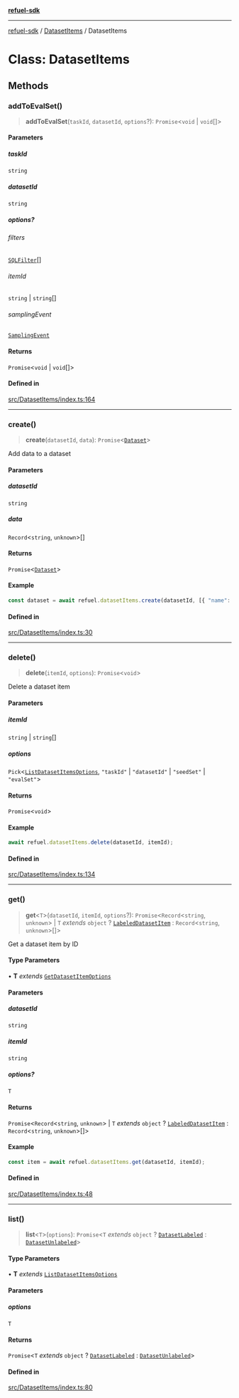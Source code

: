 [**refuel-sdk**](../../README.md)

***

[refuel-sdk](../../modules.md) / [DatasetItems](../README.md) / DatasetItems

# Class: DatasetItems

## Methods

### addToEvalSet()

> **addToEvalSet**(`taskId`, `datasetId`, `options`?): `Promise`\<`void` \| `void`[]\>

#### Parameters

##### taskId

`string`

##### datasetId

`string`

##### options?

###### filters

[`SQLFilter`](../../types/interfaces/SQLFilter.md)[]

###### itemId

`string` \| `string`[]

###### samplingEvent

[`SamplingEvent`](../../types/interfaces/SamplingEvent.md)

#### Returns

`Promise`\<`void` \| `void`[]\>

#### Defined in

[src/DatasetItems/index.ts:164](https://github.com/refuel-ai/refuel-sdk/blob/16874f20b5fcb3c7bb7b9b1c20e6a2b25e10328d/src/DatasetItems/index.ts#L164)

***

### create()

> **create**(`datasetId`, `data`): `Promise`\<[`Dataset`](../../types/interfaces/Dataset.md)\>

Add data to a dataset

#### Parameters

##### datasetId

`string`

##### data

`Record`\<`string`, `unknown`\>[]

#### Returns

`Promise`\<[`Dataset`](../../types/interfaces/Dataset.md)\>

#### Example

```ts
const dataset = await refuel.datasetItems.create(datasetId, [{ "name": "John Doe" }, { "name": "Jane Doe" }]);
```

#### Defined in

[src/DatasetItems/index.ts:30](https://github.com/refuel-ai/refuel-sdk/blob/16874f20b5fcb3c7bb7b9b1c20e6a2b25e10328d/src/DatasetItems/index.ts#L30)

***

### delete()

> **delete**(`itemId`, `options`): `Promise`\<`void`\>

Delete a dataset item

#### Parameters

##### itemId

`string` | `string`[]

##### options

`Pick`\<[`ListDatasetItemsOptions`](../../types/interfaces/ListDatasetItemsOptions.md), `"taskId"` \| `"datasetId"` \| `"seedSet"` \| `"evalSet"`\>

#### Returns

`Promise`\<`void`\>

#### Example

```ts
await refuel.datasetItems.delete(datasetId, itemId);
```

#### Defined in

[src/DatasetItems/index.ts:134](https://github.com/refuel-ai/refuel-sdk/blob/16874f20b5fcb3c7bb7b9b1c20e6a2b25e10328d/src/DatasetItems/index.ts#L134)

***

### get()

> **get**\<`T`\>(`datasetId`, `itemId`, `options`?): `Promise`\<`Record`\<`string`, `unknown`\> \| `T` *extends* `object` ? [`LabeledDatasetItem`](../../types/interfaces/LabeledDatasetItem.md) : `Record`\<`string`, `unknown`\>[]\>

Get a dataset item by ID

#### Type Parameters

• **T** *extends* [`GetDatasetItemOptions`](../../types/interfaces/GetDatasetItemOptions.md)

#### Parameters

##### datasetId

`string`

##### itemId

`string`

##### options?

`T`

#### Returns

`Promise`\<`Record`\<`string`, `unknown`\> \| `T` *extends* `object` ? [`LabeledDatasetItem`](../../types/interfaces/LabeledDatasetItem.md) : `Record`\<`string`, `unknown`\>[]\>

#### Example

```ts
const item = await refuel.datasetItems.get(datasetId, itemId);
```

#### Defined in

[src/DatasetItems/index.ts:48](https://github.com/refuel-ai/refuel-sdk/blob/16874f20b5fcb3c7bb7b9b1c20e6a2b25e10328d/src/DatasetItems/index.ts#L48)

***

### list()

> **list**\<`T`\>(`options`): `Promise`\<`T` *extends* `object` ? [`DatasetLabeled`](../../types/interfaces/DatasetLabeled.md) : [`DatasetUnlabeled`](../../types/interfaces/DatasetUnlabeled.md)\>

#### Type Parameters

• **T** *extends* [`ListDatasetItemsOptions`](../../types/interfaces/ListDatasetItemsOptions.md)

#### Parameters

##### options

`T`

#### Returns

`Promise`\<`T` *extends* `object` ? [`DatasetLabeled`](../../types/interfaces/DatasetLabeled.md) : [`DatasetUnlabeled`](../../types/interfaces/DatasetUnlabeled.md)\>

#### Defined in

[src/DatasetItems/index.ts:80](https://github.com/refuel-ai/refuel-sdk/blob/16874f20b5fcb3c7bb7b9b1c20e6a2b25e10328d/src/DatasetItems/index.ts#L80)
